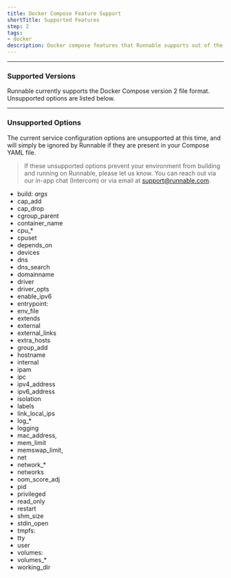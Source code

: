 ```yaml
---
title: Docker Compose Feature Support
shortTitle: Supported Features
step: 2
tags:
- docker
description: Docker compose features that Runnable supports out of the box.
---
```


---

### Supported Versions

Runnable currently supports the Docker Compose version 2 file format. Unsupported options are listed below.

---

### Unsupported Options

The current service configuration options are unsupported at this time, and will simply be ignored by Runnable if they are present in your Compose YAML file.

> If these unsupported options prevent your environment from building and running on Runnable, please let us know. You can reach out via our in-app chat (Intercom) or via email at [support@runnable.com](mailto:support@runnable.com?subject=Docker%20Compose%20-%20Unsupported%20Options).

- build: *args*
- cap_add
- cap_drop
- cgroup_parent
- container_name
- cpu_*
- cpuset
- depends_on
- devices
- dns
- dns_search
- domainname
- driver
- driver_opts
- enable_ipv6
- entrypoint:
- env_file
- extends
- external
- external_links
- extra_hosts
- group_add
- hostname
- internal
- ipam
- ipc
- ipv4_address
- ipv6_address
- isolation
- labels
- link_local_ips
- log_*
- logging
- mac_address,
- mem_limit
- memswap_limit,
- net
- network_*
- networks
- oom_score_adj
- pid
- privileged
- read_only
- restart
- shm_size
- stdin_open
- tmpfs:
- tty
- user
- volumes:
- volumes_*
- working_dir
